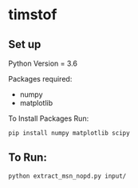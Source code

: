 # timstof
## Set up
Python Version = 3.6

Packages required:
   * numpy
   * matplotlib
   
To Install Packages Run:

    pip install numpy matplotlib scipy


## To Run:
    python extract_msn_nopd.py input/ 
